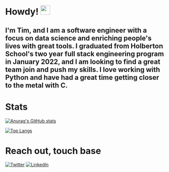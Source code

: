 # Howdy! <img src="https://raw.githubusercontent.com/MartinHeinz/MartinHeinz/master/wave.gif" width="30px">


I'm Tim, and I am a software engineer with a focus on data science and enriching people's lives with great tools. I graduated from Holberton School's two year full stack engineering program in January 2022, and I am looking to find a great team join and push my skills. I love working with Python and have had a great time getting closer to the metal with C.
--

# Stats

[![Anurag's GitHub stats](https://github-readme-stats.vercel.app/api?username=TMcMac&count_private=true&show_icons=true&theme=tokyonight)](https://github.com/anuraghazra/github-readme-stats)

[![Top Langs](https://github-readme-stats.vercel.app/api/top-langs/?username=tmcmac&show_icons=true&theme=tokyonight)](https://github.com/anuraghazra/github-readme-stats)


# Reach out, touch base
<!-- Actual text -->

[![Twitter][1.2]][1] [![LinkedIn][2.2]][2]

<!-- Icons -->

[1.2]: https://img.icons8.com/ios/50/4a90e2/twitter--v1.png
[2.2]: https://img.icons8.com/ios-filled/50/4a90e2/linkedin.png

<!-- Links to your social media accounts -->

[1]: https://twitter.com/CMDmine
[2]: https://www.linkedin.com/in/timmcmacken/
